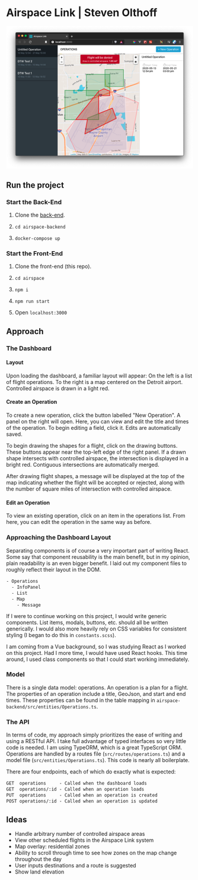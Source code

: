 # Airspace Link | Steven Olthoff

![](images/example.png)

## Run the project

### Start the Back-End

1. Clone the [back-end](https://github.com/stevenwilliamolthoff/airspace-backend).

2. `cd airspace-backend`

3. `docker-compose up`

### Start the Front-End

1. Clone the front-end (this repo).

2. `cd airspace`

3. `npm i`

4. `npm run start`

5. Open `localhost:3000`

## Approach

### The Dashboard

#### Layout

Upon loading the dashboard, a familiar layout will appear: On the left is a list of flight operations. To the right is a map centered on the Detroit airport. Controlled airspace is drawn in a light red.

#### Create an Operation

To create a new operation, click the button labelled "New Operation". A panel on the right will open. Here, you can view and edit the title and times of the operation. To begin editing a field, click it. Edits are automatically saved.

To begin drawing the shapes for a flight, click on the drawing buttons. These buttons appear near the top-left edge of the right panel. If a drawn shape intersects with controlled airspace, the intersection is displayed in a bright red. Contiguous intersections are automatically merged.

After drawing flight shapes, a message will be displayed at the top of the map indicating whether the flight will be accepted or rejected, along with the number of square miles of intersection with controlled airspace.

#### Edit an Operation

To view an existing operation, click on an item in the operations list. From here, you can edit the operation in the same way as before.

### Approaching the Dashboard Layout

Separating components is of course a very important part of writing React. Some say that component reusability is the main benefit, but in my opinion, plain readability is an even bigger benefit. I laid out my component files to roughly reflect their layout in the DOM.

```
- Operations
  - InfoPanel
  - List
  - Map
    - Message
```

If I were to continue working on this project, I would write generic components. List items, modals, buttons, etc. should all be written generically. I would also more heavily rely on CSS variables for consistent styling (I began to do this in `constants.scss`).

I am coming from a Vue background, so I was studying React as I worked on this project. Had I more time, I would have used React hooks. This time around, I used class components so that I could start working immediately.

### Model

There is a single data model: operations. An operation is a plan for a flight. The properties of an operation include a title, GeoJson, and start and end times. These properties can be found in the table mapping in `airspace-backend/src/entities/Operations.ts`.

### The API

In terms of code, my approach simply prioritizes the ease of writing and using a RESTful API. I take full advantage of typed interfaces so very little code is needed. I am using TypeORM, which is a great TypeScript ORM. Operations are handled by a routes file (`src/routes/operations.ts`) and a model file (`src/entities/Operations.ts`). This code is nearly all boilerplate.

There are four endpoints, each of which do exactly what is expected:

```
GET  operations     - Called when the dashboard loads
GET  operations/:id - Called when an operation loads
PUT  operations     - Called when an operation is created
POST operations/:id - Called when an operation is updated
```

## Ideas

- Handle arbitrary number of controlled airspace areas
- View other scheduled flights in the Airspace Link system
- Map overlay: residential zones
- Ability to scroll through time to see how zones on the map change throughout the day
- User inputs destinations and a route is suggested
- Show land elevation
